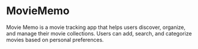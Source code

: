 # MovieMemo
Movie Memo is a movie tracking app that helps users discover, organize, and manage their movie collections. Users can add, search, and categorize movies based on personal preferences.
